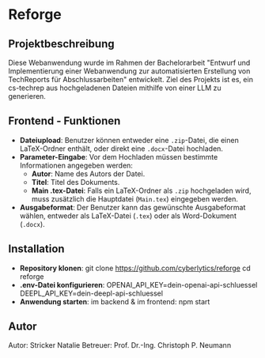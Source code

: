 # Reforge

## Projektbeschreibung
Diese Webanwendung wurde im Rahmen der Bachelorarbeit "Entwurf und Implementierung einer Webanwendung zur automatisierten Erstellung von TechReports für Abschlussarbeiten" entwickelt. Ziel des Projekts ist es, ein cs-techrep aus hochgeladenen Dateien mithilfe von einer LLM zu generieren.

## Frontend - Funktionen
- **Dateiupload**: Benutzer können entweder eine `.zip`-Datei, die einen LaTeX-Ordner enthält, oder direkt eine `.docx`-Datei hochladen.
- **Parameter-Eingabe**: Vor dem Hochladen müssen bestimmte Informationen angegeben werden:
   - **Autor**: Name des Autors der Datei.
   - **Titel**: Titel des Dokuments.
   - **Main .tex-Datei**: Falls ein LaTeX-Ordner als `.zip` hochgeladen wird, muss zusätzlich die Hauptdatei (`Main.tex`) eingegeben werden.
- **Ausgabeformat**: Der Benutzer kann das gewünschte Ausgabeformat wählen, entweder als LaTeX-Datei (`.tex`) oder als Word-Dokument (`.docx`).

## Installation
- **Repository klonen**:
    git clone https://github.com/cyberlytics/reforge
    cd reforge
- **.env-Datei konfigurieren**:
    OPENAI_API_KEY=dein-openai-api-schluessel
    DEEPL_API_KEY=dein-deepl-api-schluessel
- **Anwendung starten**:
    im backend & im frontend: npm start

## Autor
Autor: Stricker Natalie
Betreuer: Prof. Dr.-Ing. Christoph P. Neumann

